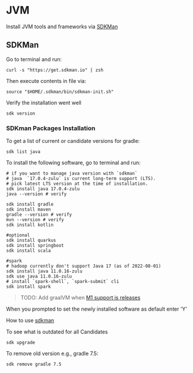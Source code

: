 # JVM

Install JVM tools and frameworks via [SDKMan](https://sdkman.io)

## SDKMan

Go to terminal and run:

```shell
curl -s "https://get.sdkman.io" | zsh
```

Then execute contents in file via:

```shell
source "$HOME/.sdkman/bin/sdkman-init.sh"
```

Verify the installation went well

```shell
sdk version
```

### SDKman Packages Installation

To get a list of current or candidate versions for gradle:

```shell
sdk list java
```

To install the following software, go to terminal and run:

```shell
# if you want to manage java version with `sdkman`
# java  `17.0.4-zulu` is current long-term support (LTS). 
# pick latest LTS version at the time of installation.
sdk install java 17.0.4-zulu
java --version # verify

sdk install gradle
sdk install maven
gradle --version # verify
mvn --version # verify
sdk install kotlin

#optional
sdk install quarkus
sdk install springboot
sdk install scala

#spark
# hadoop currently don't support Java 17 (as of 2022-08-01)
sdk install java 11.0.16-zulu
sdk use java 11.0.16-zulu 
# install `spark-shell`, `spark-submit` cli
sdk install spark
```

> TODO: Add graalVM when [M1 support is releases](https://github.com/oracle/graal/issues/2666)

When you prompted to set the newly installed software as default enter 'Y'

How to use [sdkman](http://sdkman.io/usage.html)

To see what is outdated for all Candidates

```shell
sdk upgrade
```

To remove old version e.g., gradle 7.5:

```shell
sdk remove gradle 7.5
```